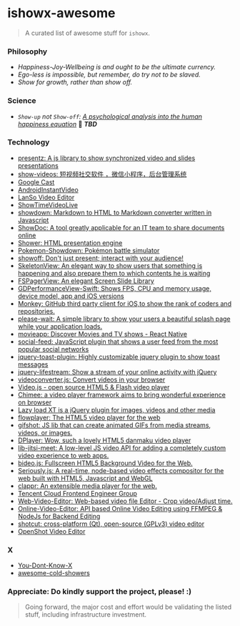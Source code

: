 # ishowx-awesome

> A curated list of awesome stuff for `ishowx`.

### Philosophy
- _Happiness-Joy-Wellbeing is and ought to be the ultimate currency._
- _Ego-less is impossible, but remember, do try not to be slaved._
- _Show for growth, rather than show off._

### Science
- _`Show-up` not `Show-off`: [A psychological analysis into the human happiness equation](showup_not_showoff.md)_ :eyes: **_TBD_**

### Technology
- [presentz: A js library to show synchronized video and slides presentations](https://github.com/ffissore/presentz.js)
- [show-videos: 短视频社交软件 ，微信小程序，后台管理系统](https://github.com/RAOE/show-videos)
- [Google Cast](https://github.com/googlecast)
- [AndroidInstantVideo](https://github.com/ChillingVan/AndroidInstantVideo)
- [LanSo Video Editor](https://github.com/LanSoSdk/LanSoEditor_common)
- [ShowTimeVideoLive](https://github.com/myiosemail/ShowTimeVideoLive)
- [showdown: Markdown to HTML to Markdown converter written in Javascript](https://github.com/showdownjs/showdown)
- [ShowDoc: A tool greatly applicable for an IT team to share documents online](https://github.com/star7th/showdoc)
- [Shower: HTML presentation engine](https://github.com/shower/shower)
- [Pokemon-Showdown: Pokémon battle simulator](https://github.com/Zarel/Pokemon-Showdown)
- [showoff: Don't just present; interact with your audience!](https://github.com/puppetlabs/showoff)
- [SkeletonView: An elegant way to show users that something is happening and also prepare them to which contents he is waiting](https://github.com/Juanpe/SkeletonView)
- [FSPagerView: An elegant Screen Slide Library](https://github.com/WenchaoD/FSPagerView)
- [GDPerformanceView-Swift: Shows FPS, CPU and memory usage, device model, app and iOS versions](https://github.com/dani-gavrilov/GDPerformanceView-Swift)
- [Monkey: GitHub third party client for iOS,to show the rank of coders and repositories.](https://github.com/coderyi/Monkey)
- [please-wait: A simple library to show your users a beautiful splash page while your application loads.](https://github.com/Pathgather/please-wait)
- [movieapp: Discover Movies and TV shows - React Native](https://github.com/junedomingo/movieapp)
- [social-feed: JavaScript plugin that shows a user feed from the most popular social networks](https://github.com/pavelk2/social-feed)
- [jquery-toast-plugin: Highly customizable jquery plugin to show toast messages](https://github.com/kamranahmedse/jquery-toast-plugin)
- [jquery-lifestream: Show a stream of your online activity with jQuery](https://github.com/christianvuerings/jquery-lifestream)
- [videoconverter.js: Convert videos in your browser](https://github.com/bgrins/videoconverter.js)
- [Video.js - open source HTML5 & Flash video player](https://github.com/videojs/video.js)
- [Chimee: a video player framework aims to bring wonderful experience on browser](https://github.com/Chimeejs/chimee)
- [Lazy load XT is a jQuery plugin for images, videos and other media](https://github.com/ressio/lazy-load-xt)
- [flowplayer: The HTML5 video player for the web](https://github.com/flowplayer/flowplayer)
- [gifshot: JS lib that can create animated GIFs from media streams, videos, or images.](https://github.com/yahoo/gifshot)
- [DPlayer: Wow, such a lovely HTML5 danmaku video player](https://github.com/MoePlayer/DPlayer)
- [lib-jitsi-meet: A low-level JS video API for adding a completely custom video experience to web apps.](https://github.com/jitsi/lib-jitsi-meet)
- [bideo.js: Fullscreen HTML5 Background Video for the Web.](https://github.com/rishabhp/bideo.js)
- [Seriously.js: A real-time, node-based video effects compositor for the web built with HTML5, Javascript and WebGL](https://github.com/brianchirls/Seriously.js)
- [clappr: An extensible media player for the web.](https://github.com/clappr/)
- [Tencent Cloud Frontend Engineer Group](https://github.com/CFETeam)
- [Web-Video-Editor: Web-based video file Editor - Crop video/Adjust time.](https://github.com/shadowmoose/Web-Video-Editor)
- [Online-Video-Editor: API based Online Video Editing using FFMPEG & NodeJs for Backend Editing](https://github.com/bilashcse/Online-Video-Editor)
- [shotcut: cross-platform (Qt), open-source (GPLv3) video editor](https://github.com/mltframework/shotcut)
- [OpenShot Video Editor](https://github.com/OpenShot/openshot-qt)

### X
- [You-Dont-Know-X](https://github.com/ythecombinator/You-Dont-Know-X)
- [awesome-cold-showers](https://github.com/hwayne/awesome-cold-showers)

### Appreciate: Do kindly support the project, please! :)

> Going forward, the major cost and effort would be validating the listed stuff, including infrastructure investment.
